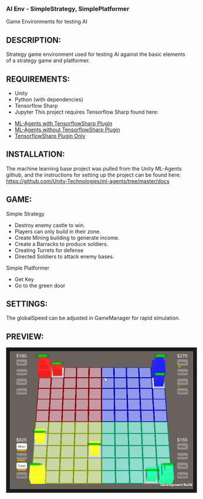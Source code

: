 ### AI Env - SimpleStrategy, SimplePlatformer
Game Environments for testing AI

## DESCRIPTION:

Strategy game environment used for testing AI against the basic elements of a strategy game and platformer.

## REQUIREMENTS:

- Unity
- Python (with dependencies)
- Tensorflow Sharp
- Jupyter
This project requires Tensorflow Sharp found here:
 * [ML-Agents with TensorflowSharp Plugin](https://s3.amazonaws.com/unity-ml-agents/0.3/ML-AgentsWithPlugin.unitypackage)
 * [ML-Agents without TensorflowSharp Plugin](https://s3.amazonaws.com/unity-ml-agents/0.3/ML-AgentsNoPlugin.unitypackage)
 * [TensorflowSharp Plugin Only](https://s3.amazonaws.com/unity-ml-agents/0.3/TFSharpPlugin.unitypackage)


## INSTALLATION:
The machine learning base project was pulled from the Unity ML-Agents github, and the instructions for setting up the project can be found here:
https://github.com/Unity-Technologies/ml-agents/tree/master/docs

## GAME: 

Simple Strategy
- Destroy enemy castle to win.
- Players can only build in their zone.
- Create Mining building to generate income.
- Create a Barracks to produce soldiers.
- Creating Turrets for defense 
- Directed Soldiers to attack enemy bases.

Simple Platformer
- Get Key 
- Go to the green door

## SETTINGS:

The globalSpeed can be adjusted in GameManager for rapid simulation.

## PREVIEW:
<p align="center">
    <img src="images/preview.gif" 
        alt="Simple Strategy Game Preview" 
        width="500" border="10" />
</p>

 
 

